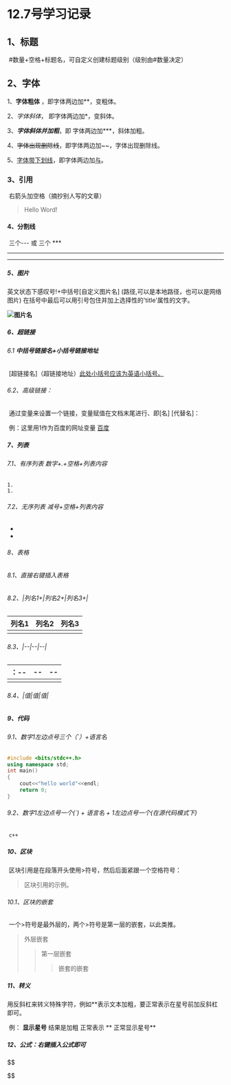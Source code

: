 # 12.7号学习记录

## 1、标题

​	#数量+空格+标题名，可自定义创建标题级别（级别由#数量决定）

## 2、字体

 1、**字体粗体** ，即字体两边加**，变粗体。

 2、*字体斜体*， 即字体两边加*，变斜体。

 3、***字体斜体并加粗***，即 字体两边加***，斜体加粗。

 4、~~字体出现删除线~~，即字体两边加~~，字体出现删除线。

 5、<u>字体带下划线</u>，即字体两边加<u>与</u >。

### 3、引用

​	右箭头加空格（摘抄别人写的文章）

> Hello Word!

#### 4、分割线

​	三个---  或 三个 ***

***

---

##### 5、图片

英文状态下感叹号!+中括号[自定义图片名] (路径,可以是本地路径，也可以是网络图片) 在括号中最后可以用引号包住并加上选择性的'title'属性的文字。

**![图片名]()**

##### 6、超链接

###### 	6.1 **中括号链接名+小括号链接地址**

​		[超链接名]（超链接地址）<u>此处小括号应该为英语小括号。</u>

###### 	6.2、高级链接：

​		通过变量来设置一个链接，变量赋值在文档末尾进行、即\[名\] \[代替名\]：

​		例：这里用1作为百度的网址变量 [百度][1] 

[1]: https://www.baidu.com/

##### 7、列表

###### 7.1、有序列表	数字+.+空格+列表内容

	1. 
	1. 

###### 7.2、无序列表	减号+空格+列表内容

- 

- 

###### 8、表格

###### 	8.1、直接右键插入表格

###### 	8.2、|列名1+|列名2+|列名3+|

| 列名1 | 列名2 | 列名3 |
| ----- | ----- | ----- |
|       |       |       |

###### 	8.3、|--|--|--|

| ：-- | --   | --   |
| ---- | ---- | ---- |
|      |      |      |

###### 	8.4、|值|值|值|

##### 9、代码

###### 	9.1、数字1左边点号三个（`）+语言名

```C++
#include <bits/stdc++.h>
using namespace std;
int main()
{
    cout<<"hello world"<<endl;
    return 0;
}
```

###### 	9.2、数字1左边点号一个(`) + 语言名 + 1左边点号一个(在源代码模式下)

​		`c++`

##### 10、区块

​		区块引用是在段落开头使用>符号，然后后面紧跟一个空格符号：

> 区块引用的示例。

###### 10.1、区块的嵌套

​		一个>符号是最外层的，两个>符号是第一层的嵌套，以此类推。

> 外层嵌套
>
> > 第一层嵌套
> >
> > >嵌套的嵌套

##### 11、转义

​		用反斜杠来转义特殊字符，例如**表示文本加粗，要正常表示在星号前加反斜杠即可。

​		例： **显示星号**   结果是加粗     正常表示   \*\* 正常显示星号\*\*

##### 12、公式：右键插入公式即可

$$

$$

